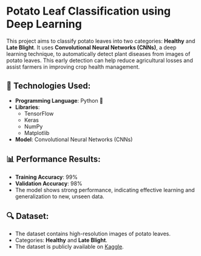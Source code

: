 # Potato Leaf Classification using Deep Learning

This project aims to classify potato leaves into two categories: **Healthy** and **Late Blight**. It uses **Convolutional Neural Networks (CNNs)**, a deep learning technique, to automatically detect plant diseases from images of potato leaves. This early detection can help reduce agricultural losses and assist farmers in improving crop health management.

## 🚀 Technologies Used:
- **Programming Language**: Python 🐍
- **Libraries**: 
  - TensorFlow
  - Keras
  - NumPy
  - Matplotlib
- **Model**: Convolutional Neural Networks (CNNs)

## 📊 Performance Results:
- **Training Accuracy**: 99%
- **Validation Accuracy**: 98%
- The model shows strong performance, indicating effective learning and generalization to new, unseen data.

## 🔍 Dataset:
- The dataset contains high-resolution images of potato leaves.
- Categories: **Healthy** and **Late Blight**.
- The dataset is publicly available on [Kaggle](/kaggle/input/potato-leaf-healthy-and-late-blight).


